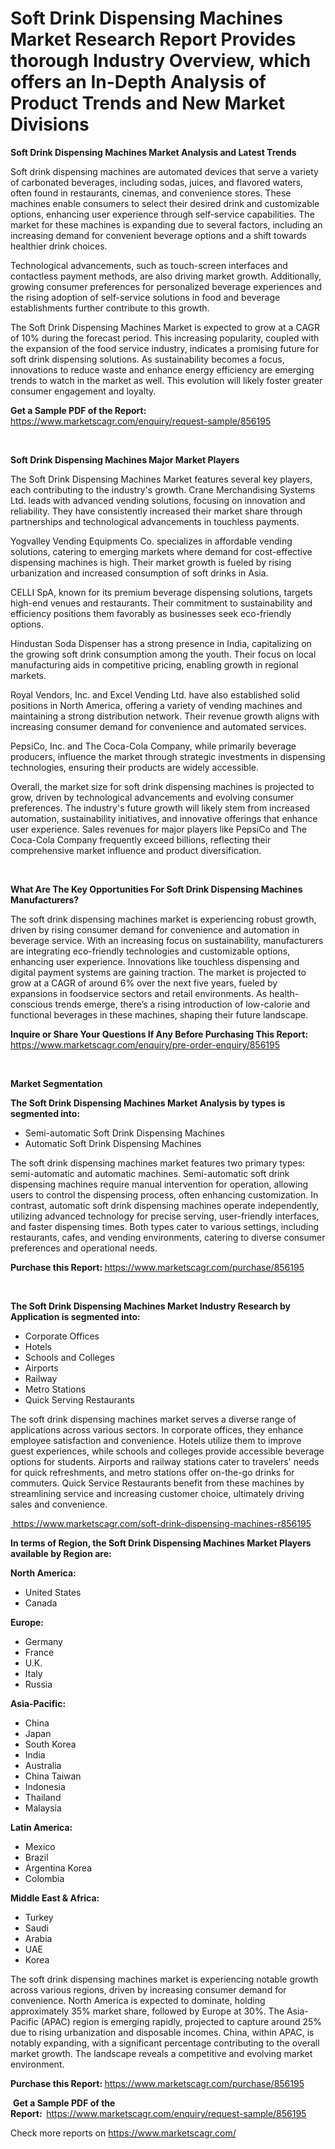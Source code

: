<p><h1>Soft Drink Dispensing Machines Market Research Report Provides thorough Industry Overview, which offers an In-Depth Analysis of Product Trends and New Market Divisions</h1></p><p><strong>Soft Drink Dispensing Machines Market Analysis and Latest Trends</strong></p>
<p><p>Soft drink dispensing machines are automated devices that serve a variety of carbonated beverages, including sodas, juices, and flavored waters, often found in restaurants, cinemas, and convenience stores. These machines enable consumers to select their desired drink and customizable options, enhancing user experience through self-service capabilities. The market for these machines is expanding due to several factors, including an increasing demand for convenient beverage options and a shift towards healthier drink choices. </p><p>Technological advancements, such as touch-screen interfaces and contactless payment methods, are also driving market growth. Additionally, growing consumer preferences for personalized beverage experiences and the rising adoption of self-service solutions in food and beverage establishments further contribute to this growth. </p><p>The Soft Drink Dispensing Machines Market is expected to grow at a CAGR of 10% during the forecast period. This increasing popularity, coupled with the expansion of the food service industry, indicates a promising future for soft drink dispensing solutions. As sustainability becomes a focus, innovations to reduce waste and enhance energy efficiency are emerging trends to watch in the market as well. This evolution will likely foster greater consumer engagement and loyalty.</p></p>
<p><strong>Get a Sample PDF of the Report:&nbsp;</strong> <a href="https://www.marketscagr.com/enquiry/request-sample/856195?utm_campaign=2446&utm_medium=2&utm_source=Github&utm_content=ia&utm_term=16022025&utm_id=soft-drink-dispensing-machines">https://www.marketscagr.com/enquiry/request-sample/856195</a></p>
<p>&nbsp;</p>
<p><strong>Soft Drink Dispensing Machines Major Market Players</strong></p>
<p><p>The Soft Drink Dispensing Machines Market features several key players, each contributing to the industry's growth. Crane Merchandising Systems Ltd. leads with advanced vending solutions, focusing on innovation and reliability. They have consistently increased their market share through partnerships and technological advancements in touchless payments. </p><p>Yogvalley Vending Equipments Co. specializes in affordable vending solutions, catering to emerging markets where demand for cost-effective dispensing machines is high. Their market growth is fueled by rising urbanization and increased consumption of soft drinks in Asia.</p><p>CELLI SpA, known for its premium beverage dispensing solutions, targets high-end venues and restaurants. Their commitment to sustainability and efficiency positions them favorably as businesses seek eco-friendly options. </p><p>Hindustan Soda Dispenser has a strong presence in India, capitalizing on the growing soft drink consumption among the youth. Their focus on local manufacturing aids in competitive pricing, enabling growth in regional markets. </p><p>Royal Vendors, Inc. and Excel Vending Ltd. have also established solid positions in North America, offering a variety of vending machines and maintaining a strong distribution network. Their revenue growth aligns with increasing consumer demand for convenience and automated services.</p><p>PepsiCo, Inc. and The Coca-Cola Company, while primarily beverage producers, influence the market through strategic investments in dispensing technologies, ensuring their products are widely accessible.</p><p>Overall, the market size for soft drink dispensing machines is projected to grow, driven by technological advancements and evolving consumer preferences. The industry's future growth will likely stem from increased automation, sustainability initiatives, and innovative offerings that enhance user experience. Sales revenues for major players like PepsiCo and The Coca-Cola Company frequently exceed billions, reflecting their comprehensive market influence and product diversification.</p></p>
<p>&nbsp;</p>
<p><strong>What Are The Key Opportunities For Soft Drink Dispensing Machines Manufacturers?</strong></p>
<p><p>The soft drink dispensing machines market is experiencing robust growth, driven by rising consumer demand for convenience and automation in beverage service. With an increasing focus on sustainability, manufacturers are integrating eco-friendly technologies and customizable options, enhancing user experience. Innovations like touchless dispensing and digital payment systems are gaining traction. The market is projected to grow at a CAGR of around 6% over the next five years, fueled by expansions in foodservice sectors and retail environments. As health-conscious trends emerge, there’s a rising introduction of low-calorie and functional beverages in these machines, shaping their future landscape.</p></p>
<p><strong>Inquire or Share Your Questions If Any Before Purchasing This Report:</strong> <a href="https://www.marketscagr.com/enquiry/pre-order-enquiry/856195?utm_campaign=2446&utm_medium=2&utm_source=Github&utm_content=ia&utm_term=16022025&utm_id=soft-drink-dispensing-machines">https://www.marketscagr.com/enquiry/pre-order-enquiry/856195</a></p>
<p>&nbsp;</p>
<p><strong>Market Segmentation</strong></p>
<p><strong>The Soft Drink Dispensing Machines Market Analysis by types is segmented into:</strong></p>
<p><ul><li>Semi-automatic Soft Drink Dispensing Machines</li><li>Automatic Soft Drink Dispensing Machines</li></ul></p>
<p><p>The soft drink dispensing machines market features two primary types: semi-automatic and automatic machines. Semi-automatic soft drink dispensing machines require manual intervention for operation, allowing users to control the dispensing process, often enhancing customization. In contrast, automatic soft drink dispensing machines operate independently, utilizing advanced technology for precise serving, user-friendly interfaces, and faster dispensing times. Both types cater to various settings, including restaurants, cafes, and vending environments, catering to diverse consumer preferences and operational needs.</p></p>
<p><strong>Purchase this Report:&nbsp;</strong><a href="https://www.marketscagr.com/purchase/856195?utm_campaign=2446&utm_medium=2&utm_source=Github&utm_content=ia&utm_term=16022025&utm_id=soft-drink-dispensing-machines">https://www.marketscagr.com/purchase/856195</a></p>
<p>&nbsp;</p>
<p><strong>The Soft Drink Dispensing Machines Market Industry Research by Application is segmented into:</strong></p>
<p><ul><li>Corporate Offices</li><li>Hotels</li><li>Schools and Colleges</li><li>Airports</li><li>Railway</li><li>Metro Stations</li><li>Quick Serving Restaurants</li></ul></p>
<p><p>The soft drink dispensing machines market serves a diverse range of applications across various sectors. In corporate offices, they enhance employee satisfaction and convenience. Hotels utilize them to improve guest experiences, while schools and colleges provide accessible beverage options for students. Airports and railway stations cater to travelers' needs for quick refreshments, and metro stations offer on-the-go drinks for commuters. Quick Service Restaurants benefit from these machines by streamlining service and increasing customer choice, ultimately driving sales and convenience.</p></p>
<p><a href="https://www.marketscagr.com/soft-drink-dispensing-machines-r856195?utm_campaign=2446&utm_medium=2&utm_source=Github&utm_content=ia&utm_term=16022025&utm_id=soft-drink-dispensing-machines">&nbsp;https://www.marketscagr.com/soft-drink-dispensing-machines-r856195</a></p>
<p><strong>In terms of Region, the Soft Drink Dispensing Machines Market Players available by Region are:</strong></p>
<p>
    <p> <strong> North America: </strong>
        <ul>
            <li>United States</li>
            <li>Canada</li>
        </ul>
        </p> 
    <p> <strong> Europe: </strong>
        <ul>
            <li>Germany</li>
            <li>France</li>
            <li>U.K.</li>
            <li>Italy</li>
            <li>Russia</li>
        </ul>
        </p> 
    <p> <strong> Asia-Pacific: </strong>
        <ul>
            <li>China</li>
            <li>Japan</li>
            <li>South Korea</li>
            <li>India</li>
            <li>Australia</li>
            <li>China Taiwan</li>
            <li>Indonesia</li>
            <li>Thailand</li>
            <li>Malaysia</li>
        </ul>
        </p> 
    <p> <strong> Latin America: </strong>
        <ul>
            <li>Mexico</li>
            <li>Brazil</li>
            <li>Argentina Korea</li>
            <li>Colombia</li>
        </ul>
        </p> 
    <p> <strong> Middle East & Africa: </strong>
        <ul>
            <li>Turkey</li>
            <li>Saudi</li>
            <li>Arabia</li>
            <li>UAE</li>
            <li>Korea</li>
        </ul>
    </p>
    </p>
<p><p>The soft drink dispensing machines market is experiencing notable growth across various regions, driven by increasing consumer demand for convenience. North America is expected to dominate, holding approximately 35% market share, followed by Europe at 30%. The Asia-Pacific (APAC) region is emerging rapidly, projected to capture around 25% due to rising urbanization and disposable incomes. China, within APAC, is notably expanding, with a significant percentage contributing to the overall market growth. The landscape reveals a competitive and evolving market environment.</p></p>
<p><strong>Purchase this Report: </strong><a href="https://www.marketscagr.com/purchase/856195?utm_campaign=2446&utm_medium=2&utm_source=Github&utm_content=ia&utm_term=16022025&utm_id=soft-drink-dispensing-machines">https://www.marketscagr.com/purchase/856195</a></p>
<p>&nbsp;<strong>Get a Sample PDF of the Report:&nbsp;&nbsp;</strong><a href="https://www.marketscagr.com/enquiry/request-sample/856195?utm_campaign=2446&utm_medium=2&utm_source=Github&utm_content=ia&utm_term=16022025&utm_id=soft-drink-dispensing-machines">https://www.marketscagr.com/enquiry/request-sample/856195</a></p>
<p><strong></strong></p>
<p>Check more reports on <a href="https://www.marketscagr.com/?utm_campaign=2446&utm_medium=2&utm_source=Github&utm_content=ia&utm_term=16022025&utm_id=soft-drink-dispensing-machines">https://www.marketscagr.com/</a></p>